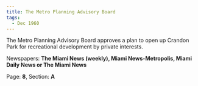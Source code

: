 ```yaml
---  
title: The Metro Planning Advisory Board  
tags:  
  - Dec 1960  
---  
```

  
The Metro Planning Advisory Board approves a plan to open up Crandon Park for recreational development by private interests.  
  
Newspapers: **The Miami News (weekly), Miami News-Metropolis, Miami Daily News or The Miami News**  
  
Page: **8**, Section: **A** 
